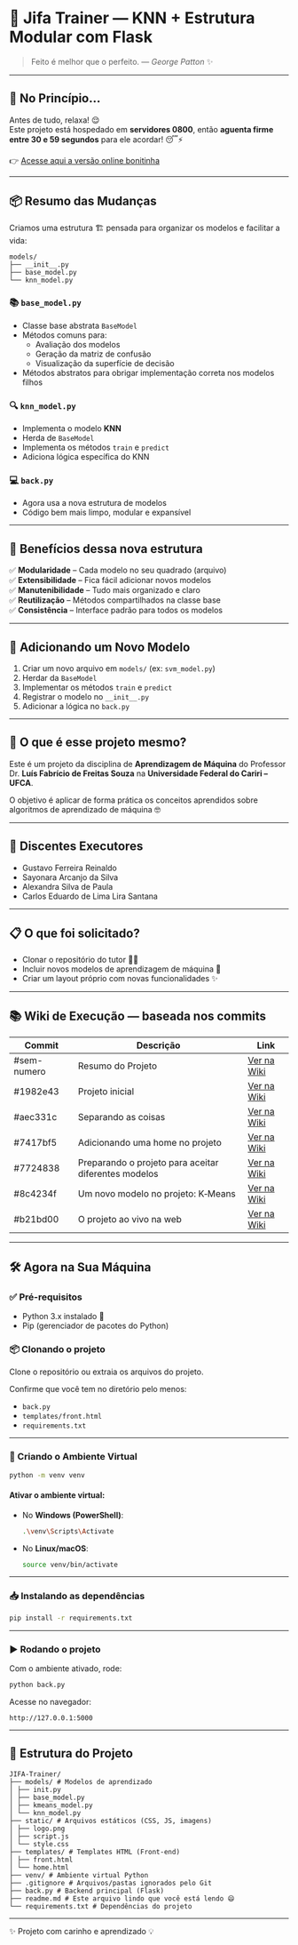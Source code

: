 
# 🧠 Jifa Trainer — KNN + Estrutura Modular com Flask

> Feito é melhor que o perfeito. — *George Patton* ✨

---

## 🚀 No Princípio...

Antes de tudo, relaxa! 😌  
Este projeto está hospedado em **servidores 0800**, então **aguenta firme entre 30 e 59 segundos** para ele acordar! 😴⚡

👉 [Acesse aqui a versão online bonitinha](https://jifa-trainer.onrender.com/)

---

## 📦 Resumo das Mudanças

Criamos uma estrutura 🏗️ pensada para organizar os modelos e facilitar a vida:

```
models/
├── __init__.py
├── base_model.py
└── knn_model.py
```

### 📚 `base_model.py`

- Classe base abstrata `BaseModel`
- Métodos comuns para:
  - Avaliação dos modelos
  - Geração da matriz de confusão
  - Visualização da superfície de decisão
- Métodos abstratos para obrigar implementação correta nos modelos filhos

### 🔍 `knn_model.py`

- Implementa o modelo **KNN**
- Herda de `BaseModel`
- Implementa os métodos `train` e `predict`
- Adiciona lógica específica do KNN

### 💻 `back.py`

- Agora usa a nova estrutura de modelos
- Código bem mais limpo, modular e expansível

---

## 🌟 Benefícios dessa nova estrutura

✅ **Modularidade** – Cada modelo no seu quadrado (arquivo)  
✅ **Extensibilidade** – Fica fácil adicionar novos modelos  
✅ **Manutenibilidade** – Tudo mais organizado e claro  
✅ **Reutilização** – Métodos compartilhados na classe base  
✅ **Consistência** – Interface padrão para todos os modelos

---

## 🧪 Adicionando um Novo Modelo

1. Criar um novo arquivo em `models/` (ex: `svm_model.py`)
2. Herdar da `BaseModel`
3. Implementar os métodos `train` e `predict`
4. Registrar o modelo no `__init__.py`
5. Adicionar a lógica no `back.py`

---

## 🧠 O que é esse projeto mesmo?

Este é um projeto da disciplina de **Aprendizagem de Máquina** do Professor Dr. **Luís Fabrício de Freitas Souza** na **Universidade Federal do Cariri – UFCA**.  

O objetivo é aplicar de forma prática os conceitos aprendidos sobre algoritmos de aprendizado de máquina 🤓

---

## 👥 Discentes Executores

- Gustavo Ferreira Reinaldo  
- Sayonara Arcanjo da Silva  
- Alexandra Silva de Paula  
- Carlos Eduardo de Lima Lira Santana

---

## 📋 O que foi solicitado?

- Clonar o repositório do tutor 👨‍🏫  
- Incluir novos modelos de aprendizagem de máquina 🤖  
- Criar um layout próprio com novas funcionalidades ✨  

---

## 📚 Wiki de Execução — baseada nos commits

| Commit | Descrição | Link |
|--------|-----------|------|
| #sem-numero   | Resumo do Projeto | [Ver na Wiki](https://github.com/jifa-team/jifa-trainer/wiki) |
| #1982e43   | Projeto inicial | [Ver na Wiki](https://github.com/jifa-team/jifa-trainer/wiki/2-Projeto-inicial) |
| #aec331c   | Separando as coisas | [Ver na Wiki](https://github.com/jifa-team/jifa-trainer/wiki/3-Separando-as-coisas) | 
| #7417bf5   | Adicionando uma home no projeto | [Ver na Wiki](https://github.com/jifa-team/jifa-trainer/wiki/4-Adicionando-uma-home-no-projeto) |
| #7724838   | Preparando o projeto para aceitar diferentes modelos | [Ver na Wiki](https://github.com/jifa-team/jifa-trainer/wiki/5-Preparando-o-projeto-para-aceitar-diferentes-modelos) |
| #8c4234f   | Um novo modelo no projeto: K‐Means | [Ver na Wiki](https://github.com/jifa-team/jifa-trainer/wiki/6-Um-novo-modelo-no-projeto:-K-Means) |
| #b21bd00   | O projeto ao vivo na web | [Ver na Wiki](https://github.com/jifa-team/jifa-trainer/wiki/7-O-projeto-ao-vivo-na-web) |

---

## 🛠️ Agora na Sua Máquina

### ✅ Pré-requisitos

- Python 3.x instalado 🐍
- Pip (gerenciador de pacotes do Python)

### 📦 Clonando o projeto

Clone o repositório ou extraia os arquivos do projeto.

Confirme que você tem no diretório pelo menos:

- `back.py`
- `templates/front.html`
- `requirements.txt`

---

### 🔐 Criando o Ambiente Virtual

```bash
python -m venv venv
```

#### Ativar o ambiente virtual:

- No **Windows (PowerShell)**:
  ```bash
  .\venv\Scripts\Activate
  ```

- No **Linux/macOS**:
  ```bash
  source venv/bin/activate
  ```

---

### 📥 Instalando as dependências

```bash
pip install -r requirements.txt
```

---

### ▶️ Rodando o projeto

Com o ambiente ativado, rode:

```bash
python back.py
```

Acesse no navegador:

```
http://127.0.0.1:5000
```

---

## 🧱 Estrutura do Projeto

```
JIFA-Trainer/
├── models/ # Modelos de aprendizado
│ ├── init.py
│ ├── base_model.py
│ ├── kmeans_model.py
│ └── knn_model.py
├── static/ # Arquivos estáticos (CSS, JS, imagens)
│ ├── logo.png
│ ├── script.js
│ └── style.css
├── templates/ # Templates HTML (Front-end)
│ ├── front.html
│ └── home.html
├── venv/ # Ambiente virtual Python
├── .gitignore # Arquivos/pastas ignorados pelo Git
├── back.py # Backend principal (Flask)
├── readme.md # Este arquivo lindo que você está lendo 😄
└── requirements.txt # Dependências do projeto
```

---

✨ Projeto com carinho e aprendizado 💡
